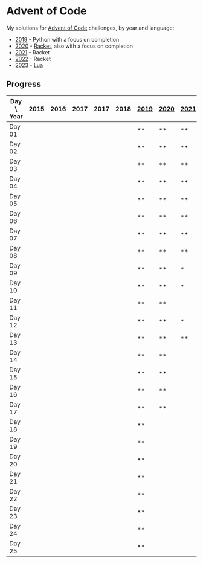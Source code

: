 # Advent of Code

My solutions for [Advent of Code] challenges, by year and language:

- [2019] - Python with a focus on completion
- [2020] - [Racket], also with a focus on completion
- [2021] - Racket
- [2022] - Racket
- [2023] - [Lua]

## Progress

| Day \ Year | 2015 | 2016 | 2017 | 2017 | 2018 | [2019] | [2020] | [2021] | [2022] | [2023] |
|------------|------|------|------|------|------|--------|--------|--------|--------|--------|
| Day 01     |      |      |      |      |      | **     | **     | **     | **     | **     |
| Day 02     |      |      |      |      |      | **     | **     | **     | **     | **     |
| Day 03     |      |      |      |      |      | **     | **     | **     | **     | **     |
| Day 04     |      |      |      |      |      | **     | **     | **     | **     | **     |
| Day 05     |      |      |      |      |      | **     | **     | **     | **     | *      |
| Day 06     |      |      |      |      |      | **     | **     | **     | **     | **     |
| Day 07     |      |      |      |      |      | **     | **     | **     | **     | *      |
| Day 08     |      |      |      |      |      | **     | **     | **     | *      | *      |
| Day 09     |      |      |      |      |      | **     | **     | *      |        |        |
| Day 10     |      |      |      |      |      | **     | **     | *      | **     |        |
| Day 11     |      |      |      |      |      | **     | **     |        |        |        |
| Day 12     |      |      |      |      |      | **     | **     | *      |        |        |
| Day 13     |      |      |      |      |      | **     | **     | **     |        |        |
| Day 14     |      |      |      |      |      | **     | **     |        |        |        |
| Day 15     |      |      |      |      |      | **     | **     |        |        |        |
| Day 16     |      |      |      |      |      | **     | **     |        |        |        |
| Day 17     |      |      |      |      |      | **     | **     |        |        |        |
| Day 18     |      |      |      |      |      | **     |        |        |        |        |
| Day 19     |      |      |      |      |      | **     |        |        |        |        |
| Day 20     |      |      |      |      |      | **     |        |        |        |        |
| Day 21     |      |      |      |      |      | **     |        |        |        |        |
| Day 22     |      |      |      |      |      | **     |        |        |        |        |
| Day 23     |      |      |      |      |      | **     |        |        |        |        |
| Day 24     |      |      |      |      |      | **     |        |        |        |        |
| Day 25     |      |      |      |      |      | **     |        |        |        |        |

[Advent of Code]: https://adventofcode.com/

[2019]: 2019/README.md

[2020]: 2020/README.md

[Racket]: https://racket-lang.org/

[2021]: 2021/README.md

[2022]: 2022/README.md

[2023]: 2023/README.md

[Lua]: https://lua.org/

